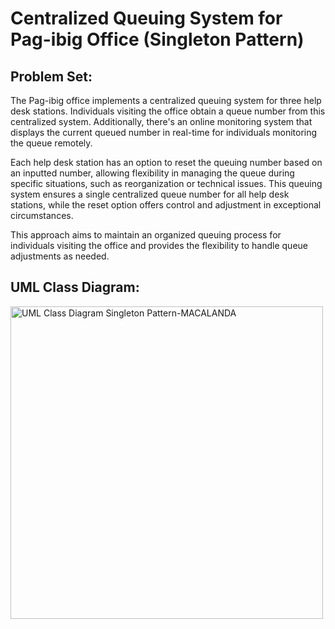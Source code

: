 # Centralized Queuing System for Pag-ibig Office (Singleton Pattern)

## Problem Set:
The Pag-ibig office implements a centralized queuing system for three help desk stations. Individuals visiting the office obtain a queue number from this centralized system. Additionally, there's an online monitoring system that displays the current queued number in real-time for individuals monitoring the queue remotely.

Each help desk station has an option to reset the queuing number based on an inputted number, allowing flexibility in managing the queue during specific situations, such as reorganization or technical issues. This queuing system ensures a single centralized queue number for all help desk stations, while the reset option offers control and adjustment in exceptional circumstances.

This approach aims to maintain an organized queuing process for individuals visiting the office and provides the flexibility to handle queue adjustments as needed.

## UML Class Diagram:

<img src="https://github.com/user-attachments/assets/886e2efc-659e-43a8-be86-d2f6d545609b" alt="UML Class Diagram Singleton Pattern-MACALANDA" width="500px" align="center">
